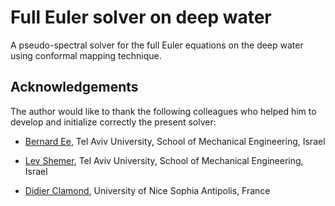 Full Euler solver on deep water
=======================

A pseudo-spectral solver for the full Euler equations on the deep water using conformal mapping technique.


## Acknowledgements

The author would like to thank the following colleagues who helped him to develop and initialize correctly the present solver:

* [Bernard Ee](https://www.researchgate.net/profile/Bernard_Ee2), Tel Aviv University, School of Mechanical Engineering, Israel

* [Lev Shemer](http://www.eng.tau.ac.il/~shemer/), Tel Aviv University, School of Mechanical Engineering, Israel

* [Didier Clamond](), University of Nice Sophia Antipolis, France